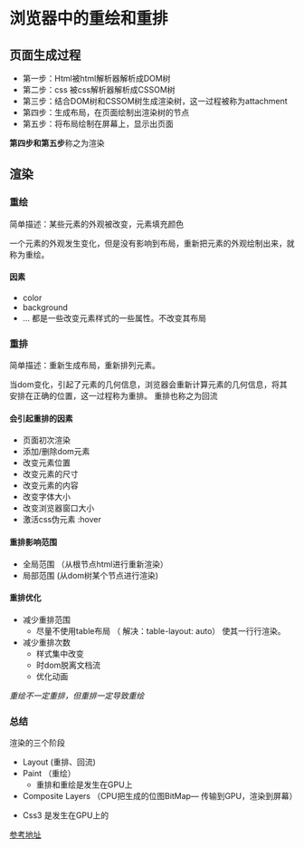 # 浏览器中的重绘和重排
## 页面生成过程
- 第一步：Html被html解析器解析成DOM树
- 第二步：css 被css解析器解析成CSSOM树
- 第三步：结合DOM树和CSSOM树生成渲染树，这一过程被称为attachment
- 第四步：生成布局，在页面绘制出渲染树的节点
- 第五步：将布局绘制在屏幕上，显示出页面

**第四步和第五步**称之为渲染

## 渲染

### 重绘
简单描述：某些元素的外观被改变，元素填充颜色

一个元素的外观发生变化，但是没有影响到布局，重新把元素的外观绘制出来，就称为重绘。
#### 因素
- color
- background
- ... 都是一些改变元素样式的一些属性。不改变其布局

### 重排

简单描述：重新生成布局，重新排列元素。

当dom变化，引起了元素的几何信息，浏览器会重新计算元素的几何信息，将其安排在正确的位置，这一过程称为重排。
重排也称之为回流

#### 会引起重排的因素
- 页面初次渲染
- 添加/删除dom元素
- 改变元素位置
- 改变元素的尺寸
- 改变元素的内容
- 改变字体大小
- 改变浏览器窗口大小
- 激活css伪元素 :hover

#### 重排影响范围
- 全局范围 （从根节点html进行重新渲染）
- 局部范围  (从dom树某个节点进行渲染)

#### 重排优化
- 减少重排范围
    - 尽量不使用table布局 （ 解决：table-layout: auto） 使其一行行渲染。
- 减少重排次数
    - 样式集中改变
    - 时dom脱离文档流
    - 优化动画

*重绘不一定重排，但重排一定导致重绘*


### 总结

渲染的三个阶段
- Layout  (重排、回流)
- Paint     （重绘）
    - 重排和重绘是发生在GPU上
- Composite Layers （CPU把生成的位图BitMap— 传输到GPU，渲染到屏幕）

* Css3 是发生在GPU上的

[参考地址](https://juejin.cn/post/6844904083212468238#heading-18)